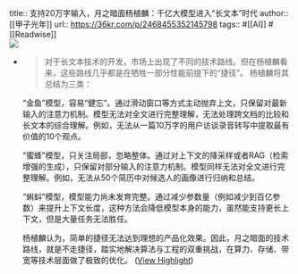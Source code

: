 title:: 支持20万字输入，月之暗面杨植麟：千亿大模型进入“长文本”时代
author:: [[甲子光年]]
url:: https://36kr.com/p/2468455352145798
tags:: #[[AI]] #[[Readwise]]  
![](https://img.36krcdn.com/hsossms/20231010/v2_6776c88910ff45f784054a84bd52dcd0@5888275_oswg154325oswg1053oswg495_img_png?x-oss-process=image/resize,m_mfit,w_600,h_400,limit_0/crop,w_600,h_400,g_center)

- > 对于长文本技术的开发，市场上出现了不同的技术路线。但在杨植麟看来，这些路线几乎都是在牺牲一部分性能前提下的“捷径”。 杨植麟将其总结为三类：
  
  “金鱼”模型，容易“健忘”。通过滑动窗口等方式主动抛弃上文，只保留对最新输入的注意力机制。模型无法对全文进行完整理解，无法处理跨文档的比较和长文本的综合理解。例如，无法从一篇10万字的用户访谈录音转写中提取最有价值的10个观点。
  
  “蜜蜂”模型，只关注局部，忽略整体。通过对上下文的降采样或者RAG（检索增强的生成），只保留对部分输入的注意力机制。模型同样无法对全文进行完整理解。例如，无法从50个简历中对候选人的画像进行归纳和总结。
  
  “蝌蚪”模型，模型能力尚未发育完整。通过减少参数量（例如减少到百亿参数）来提升上下文长度，这种方法会降低模型本身的能力，虽然能支持更长上下文，但是大量任务无法胜任。
  
  杨植麟认为，简单的捷径无法达到理想的产品化效果。因此，月之暗面的技术路线，就是不走捷径，踏实地解决算法与工程的双重挑战，在算力、存储、带宽等技术层面做了极致的优化。 ([View Highlight](https://read.readwise.io/read/01hqz3c88s3y0bmnm3ets24f05))